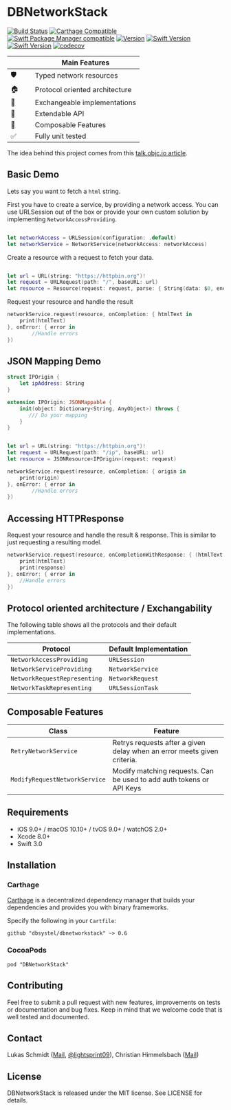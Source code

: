 # DBNetworkStack

[![Build Status](https://travis-ci.org/dbsystel/DBNetworkStack.svg?branch=develop)](https://travis-ci.org/dbsystel/DBNetworkStack)
[![Carthage Compatible](https://img.shields.io/badge/Carthage-compatible-4BC51D.svg?style=flat)](https://github.com/Carthage/Carthage)
 [![Swift Package Manager compatible](https://img.shields.io/badge/Swift%20Package%20Manager-compatible-brightgreen.svg)](https://github.com/apple/swift-package-manager)
[![Version](https://img.shields.io/cocoapods/v/DBNetworkStack.svg?style=flat)](http://cocoapods.org/pods/DBNetworkStack)
[![Swift Version](https://img.shields.io/badge/Swift-3.0--3.1-F16D39.svg?style=flat)](https://developer.apple.com/swift)
[![Swift Version](https://img.shields.io/badge/Linux-3.1-4BC51D.svg?style=flat)](https://developer.apple.com/swift)
[![codecov](https://codecov.io/gh/dbsystel/DBNetworkStack/branch/develop/graph/badge.svg)](https://codecov.io/gh/dbsystel/DBNetworkStack)

|           | Main Features                  |
| --------- | ------------------------------ |
| 🛡        | Typed network resources        |
| &#127968; | Protocol oriented architecture |
| 🔀        | Exchangeable implementations   |
| 🚄        | Extendable API                 |
| 🎹        | Composable Features            |
| &#9989;   | Fully unit tested              |

The idea behind this project comes from this [talk.objc.io article](https://talk.objc.io/episodes/S01E01-networking).

## Basic Demo
Lets say you want to fetch a ``html`` string.

First you have to create a service, by providing a network access. You can use URLSession out of the box or provide your own custom solution by implementing  ```NetworkAccessProviding```.

```swift

let networkAccess = URLSession(configuration: .default)
let networkService = NetworkService(networkAccess: networkAccess)

```

Create a resource with a request to fetch your data.

```swift

let url = URL(string: "https://httpbin.org")!
let request = URLRequest(path: "/", baseURL: url)
let resource = Resource(request: request, parse: { String(data: $0, encoding: .utf8) })

```
Request your resource and handle the result
```swift
networkService.request(resource, onCompletion: { htmlText in
    print(htmlText)
}, onError: { error in
        //Handle errors
})

```

## JSON Mapping Demo
```swift
struct IPOrigin {
    let ipAddress: String
}

extension IPOrigin: JSONMappable {
    init(object: Dictionary<String, AnyObject>) throws {
       /// Do your mapping
    }
}


let url = URL(string: "https://httpbin.org")!
let request = URLRequest(path: "/ip", baseURL: url)
let resource = JSONResource<IPOrigin>(request: request)

networkService.request(resource, onCompletion: { origin in
    print(origin)
}, onError: { error in
        //Handle errors
})
```

## Accessing HTTPResponse

Request your resource and handle the result & response. This is similar to just requesting a resulting model.
```swift
networkService.request(resource, onCompletionWithResponse: { (htmlText: String, response: HTTPURLResponse) in
    print(htmlText)
    print(response)
}, onError: { error in
    //Handle errors
})

```

## Protocol oriented architecture / Exchangability

The following table shows all the protocols and their default implementations.

| Protocol                         | Default Implementation |
| -------------------------------- | ---------------------- |
| ```NetworkAccessProviding```     | ```URLSession```     |
| ```NetworkServiceProviding```    | ```NetworkService```   |
| ```NetworkRequestRepresenting``` | ```NetworkRequest```   |
| ```NetworkTaskRepresenting```    | ```URLSessionTask``` |

## Composable Features

| Class                         | Feature |
| -------------------------------- | ---------------------- |
| ```RetryNetworkService```        | Retrys requests after a given delay when an error meets given criteria. |
| ```ModifyRequestNetworkService```        | Modify matching requests. Can be used to add auth tokens or API Keys  |

## Requirements

- iOS 9.0+ / macOS 10.10+ / tvOS 9.0+ / watchOS 2.0+
- Xcode 8.0+
- Swift 3.0

## Installation

### Carthage

[Carthage](https://github.com/Carthage/Carthage) is a decentralized dependency manager that builds your dependencies and provides you with binary frameworks.

Specify the following in your `Cartfile`:

```ogdl
github "dbsystel/dbnetworkstack" ~> 0.6
```

### CocoaPods

`pod "DBNetworkStack"`

## Contributing
Feel free to submit a pull request with new features, improvements on tests or documentation and bug fixes. Keep in mind that we welcome code that is well tested and documented.

## Contact
Lukas Schmidt ([Mail](mailto:lukas.la.schmidt@deutschebahn.com), [@lightsprint09](https://twitter.com/lightsprint09)), 
Christian Himmelsbach ([Mail](mailto:christian.himmelsbach@deutschebahn.com))

## License
DBNetworkStack is released under the MIT license. See LICENSE for details.
